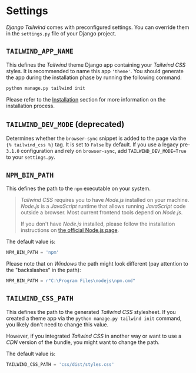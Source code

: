 # Settings

*Django Tailwind* comes with preconfigured settings.
You can override them in the `settings.py` file of your Django project.

## `TAILWIND_APP_NAME`
This defines the *Tailwind* theme Django app containing your *Tailwind CSS* styles. It is recommended to name this app `'theme'`. You should generate the app during the installation phase by running the following command:
```bash
python manage.py tailwind init
```
Please refer to the [Installation](installation.md) section for more information on the installation process.

## `TAILWIND_DEV_MODE` (deprecated)
Determines whether the `browser-sync` snippet is added to the page via the `{% tailwind_css %}` tag. It is set to `False` by default. If you use a legacy pre-`3.1.0` configuration and rely on `browser-sync`, add `TAILWIND_DEV_MODE=True` to your `settings.py`.

## `NPM_BIN_PATH`
This defines the path to the `npm` executable on your system.

> *Tailwind CSS* requires you to have *Node.js* installed on your machine.
> *Node.js* is a *JavaScript* runtime that allows running *JavaScript* code outside a browser. Most current frontend tools depend on *Node.js*.
>
> If you don't have *Node.js* installed, please follow the installation instructions on [the official Node.js page](https://nodejs.org/).

The default value is:
```python
NPM_BIN_PATH = 'npm'
```

Please note that on *Windows* the path might look different (pay attention to the "backslashes" in the path):

```python
NPM_BIN_PATH = r"C:\Program Files\nodejs\npm.cmd"
```

## `TAILWIND_CSS_PATH`
This defines the path to the generated *Tailwind CSS* stylesheet. If you created a theme app via the `python manage.py tailwind init` command, you likely don't need to change this value.

However, if you integrated *Tailwind CSS* in another way or want to use a *CDN* version of the bundle, you might want to change the path.

The default value is:
```python
TAILWIND_CSS_PATH = 'css/dist/styles.css'
```
